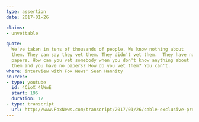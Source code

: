 ```yaml
---
type: assertion
date: 2017-01-26

claims:
- unvettable

quote:
  We've taken in tens of thousands of people. We know nothing about
  them. They can say they vet them. They didn't vet them.  They have no
  papers. How can you vet somebody when you don't know anything about
  them and you have no papers? How do you vet them? You can't.
where: interview with Fox News' Sean Hannity
sources:
- type: youtube
  id: 4CioX_4lWwE
  start: 196
  duration: 12
- type: transcript
  url: http://www.FoxNews.com/transcript/2017/01/26/cable-exclusive-president-trump-sits-down-with-sean-hannity-at-white-house.html
---
```

